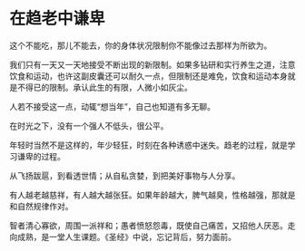 # 在趋老中谦卑

这个不能吃，那儿不能去，你的身体状况限制你不能像过去那样为所欲为。 

我们只有一天又一天地接受不断出现的新限制。如果多钻研和实行养生之道，注意饮食和运动，也许这副皮囊还可以耐久一点，但限制还是难免，饮食和运动本身就是不得已的限制。承认此生的有限，人微小如灰尘。 

人若不接受这一点，动辄“想当年”，自己也知道有多无聊。 

在时光之下，没有一个强人不低头，很公平。 

年轻时当然不是这样的，年少轻狂，时刻在各种诱惑中迷失。趋老的过程，就是学习谦卑的过程。 

从飞扬跋扈，到看透世情；从自私贪婪，到把美好事物与人分享。 

有人越老越慈祥，有人越大越张狂。如果年龄越大，脾气越臭，性格越强，那就是和自然规律作对。 

智者清心寡欲，周围一派祥和；愚者愤怒怨毒，既使自己痛苦，又招他人厌恶。走向成熟，是一堂人生课题。《圣经》中说，忘记背后，努力面前。